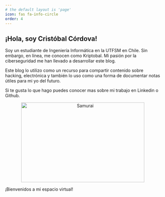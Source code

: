 ```yaml
---
# the default layout is 'page'
icon: fas fa-info-circle
order: 4
---
```

## ¡Hola, soy Cristóbal Córdova!

Soy un estudiante de Ingeniería Informática en la UTFSM en Chile. Sin embargo, en línea, me conocen como Kriptobal. Mi pasión por la ciberseguridad me han llevado a desarrollar este blog.

Este blog lo utilizo como un recurso para compartir contenido sobre hacking, electrónica y también lo uso como una forma de documentar notas útiles para mi yo del futuro.

Si te gusta lo que hago puedes conocer mas sobre mi trabajo en Linkedin o Github.

<div style="text-align:center">
    <img src="/assets/img/site/neonsamurai.jpg" alt="Samurai"  style="width:400px; height:260px;">
</div>

¡Bienvenidos a mi espacio virtual!
